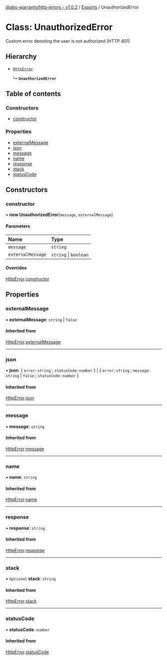 [@abs-warranty/http-errors - v1.0.2](../README.md) / [Exports](../modules.md) / UnauthorizedError

# Class: UnauthorizedError

Custom error denoting the user is not authorized (HTTP 401)

## Hierarchy

- [`HttpError`](HttpError.md)

  ↳ **`UnauthorizedError`**

## Table of contents

### Constructors

- [constructor](UnauthorizedError.md#constructor)

### Properties

- [externalMessage](UnauthorizedError.md#externalmessage)
- [json](UnauthorizedError.md#json)
- [message](UnauthorizedError.md#message)
- [name](UnauthorizedError.md#name)
- [response](UnauthorizedError.md#response)
- [stack](UnauthorizedError.md#stack)
- [statusCode](UnauthorizedError.md#statuscode)

## Constructors

### constructor

• **new UnauthorizedError**(`message`, `externalMessage`)

#### Parameters

| Name | Type |
| :------ | :------ |
| `message` | `string` |
| `externalMessage` | `string` \| `boolean` |

#### Overrides

[HttpError](HttpError.md).[constructor](HttpError.md#constructor)

## Properties

### externalMessage

• **externalMessage**: `string` \| ``false``

#### Inherited from

[HttpError](HttpError.md).[externalMessage](HttpError.md#externalmessage)

___

### json

• **json**: { `error`: `string` ; `statusCode`: `number`  } \| { `error`: `string` ; `message`: `string` \| ``false`` ; `statusCode`: `number`  }

#### Inherited from

[HttpError](HttpError.md).[json](HttpError.md#json)

___

### message

• **message**: `string`

#### Inherited from

[HttpError](HttpError.md).[message](HttpError.md#message)

___

### name

• **name**: `string`

#### Inherited from

[HttpError](HttpError.md).[name](HttpError.md#name)

___

### response

• **response**: `string`

#### Inherited from

[HttpError](HttpError.md).[response](HttpError.md#response)

___

### stack

• `Optional` **stack**: `string`

#### Inherited from

[HttpError](HttpError.md).[stack](HttpError.md#stack)

___

### statusCode

• **statusCode**: `number`

#### Inherited from

[HttpError](HttpError.md).[statusCode](HttpError.md#statuscode)
